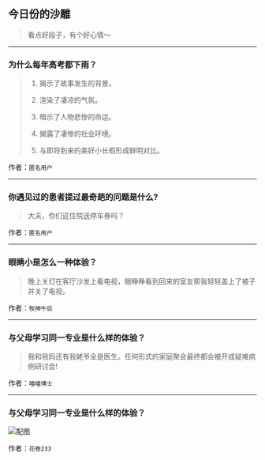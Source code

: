 ## 今日份的沙雕

> 看点好段子，有个好心情～


 
---

### 为什么每年高考都下雨？

> 1. 揭示了故事发生的背景。
> 
> 2. 渲染了凄凉的气氛。
> 
> 3. 暗示了人物悲惨的命运。
> 
> 4. 揭露了凄惨的社会环境。
> 
> 5. 与即将到来的美好小长假形成鲜明对比。


作者：`匿名用户`

---

### 你遇见过的患者提过最奇葩的问题是什么?

> 大夫，你们这住院送停车券吗？


作者：`匿名用户`

---

### 眼睛小是怎么一种体验？

> 晚上关灯在客厅沙发上看电视，眼睁睁看到回来的室友帮我轻轻盖上了被子并关了电视。


作者：`牧神午后`

---

### 与父母学习同一专业是什么样的体验？

> 我和我妈还有我姥爷全是医生。任何形式的家庭聚会最终都会被开成疑难病例研讨会!


作者：`喵喵博士`

---

### 与父母学习同一专业是什么样的体验？

> 



![配图](http://pic4.zhimg.com/70/9b6515d687f356c3f630e25da458c8df_b.jpg)


作者：`花卷233`